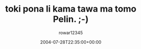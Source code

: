 ---
title: 'toki pona li kama tawa ma tomo Pelin. ;-)'
posts: 3
hash: 't257'
author: 'rowar12345'
date: 2004-07-28T22:35:00+00:00
sources:
  - http://forums.tokipona.org/viewtopic.php%3Ft=257.html
---